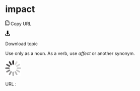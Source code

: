 # impact

![Copy URL](media/impact/Copy.png)
Copy URL

![Download](media/impact/Download.png)

Download topic

Use only as a noun. As a verb, use *affect* or another synonym.

![In progress](media/impact/activity-large.gif)

URL :
